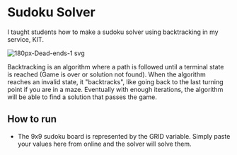 # Sudoku Solver
I taught students how to make a sudoku solver using backtracking in my service, KIT.

![180px-Dead-ends-1 svg](https://github.com/Andrewzekid/Sudoku-Solver/assets/79450923/ccb11550-a598-4305-b12c-323a3525364e)

Backtracking is an algorithm where a path is followed until a terminal state is reached (Game is over or solution not found).
When the algorithm reaches an invalid state, it "backtracks", like going back to the last turning point if you are in a maze. 
Eventually with enough iterations, the algorithm will be able to find a solution that passes the game.

## How to run
* The 9x9 sudoku board is represented by the GRID variable. Simply paste your values here from online and the solver will solve them.
  
